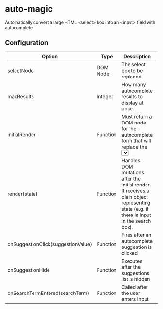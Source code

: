 # auto-magic
Automatically convert a large HTML &lt;select> box into an &lt;input> field with autocomplete

## Configuration

| Option                             	| Type     	| Description                                                                                                                               	| Required 	|
|------------------------------------	|----------	|-------------------------------------------------------------------------------------------------------------------------------------------	|----------	|
| selectNode                         	| DOM Node 	| The select box to be replaced                                                                                                             	| Yes      	|
| maxResults                         	| Integer  	| How many autocomplete results to display at once                                                                                          	| Yes      	|
| initialRender                      	| Function 	| Must return a DOM node for the autocomplete form that will replace the <select> box.                                                      	| No       	|
| render(state)                      	| Function 	| Handles DOM mutations after the initial render. It receives a plain object representing state (e.g. if there is input in the search box). 	| No       	|
| onSuggestionClick(suggestionValue) 	| Function 	| Fires after an autocomplete suggestion is clicked                                                                                         	| No       	|
| onSuggestionHide                   	| Function 	| Executes after the suggestions list is hidden                                                                                             	| No       	|
| onSearchTermEntered(searchTerm)    	| Function 	| Called after the user enters input   

